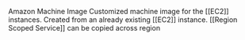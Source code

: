 Amazon Machine Image
Customized machine image for the [[EC2]] instances.
Created from an already existing [[EC2]] instance.
[[Region Scoped Service]]
can be copied across region
